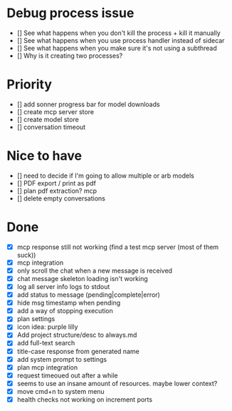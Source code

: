 # Debug process issue

- [] See what happens when you don't kill the process + kill it manually
- [] See what happens when you use process handler instead of sidecar
- [] See what happens when you make sure it's not using a subthread
- [] Why is it creating two processes?

# Priority

- [] add sonner progress bar for model downloads
- [] create mcp server store
- [] create model store
- [] conversation timeout

# Nice to have

- [] need to decide if I'm going to allow multiple or arb models
- [] PDF export / print as pdf
- [] plan pdf extraction? mcp
- [] delete empty conversations

# Done

- [x] mcp response still not working (find a test mcp server (most of them suck))
- [x] mcp integration
- [x] only scroll the chat when a new message is received
- [x] chat message skeleton loading isn't working
- [x] log all server info logs to stdout
- [x] add status to message (pending|complete|error)
- [x] hide msg timestamp when pending
- [x] add a way of stopping execution
- [x] plan settings
- [x] icon idea: purple lilly
- [x] Add project structure/desc to always.md
- [x] add full-text search
- [x] title-case response from generated name
- [x] add system prompt to settings
- [x] plan mcp integration
- [x] request timeoued out after a while
- [x] seems to use an insane amount of resources. maybe lower context?
- [x] move cmd+n to system menu
- [x] health checks not working on increment ports
